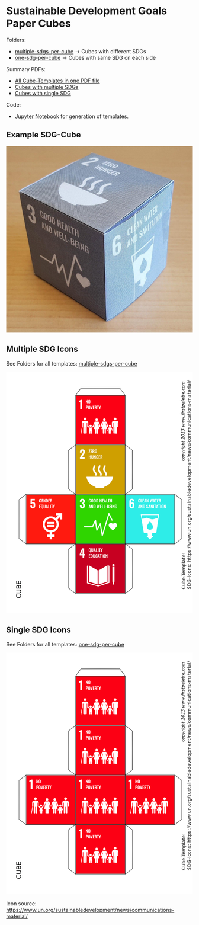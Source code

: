 # Sustainable Development Goals Paper Cubes

Folders:
* [multiple-sdgs-per-cube](multiple-sdgs-per-cube) -> Cubes with different SDGs
* [one-sdg-per-cube](one-sdg-per-cube) -> Cubes with same SDG on each side

Summary PDFs:
* [All Cube-Templates in one PDF file](summary-pdfs/all-sdg-cubes-combined.pdf)
* [Cubes with multiple SDGs](summary-pdfs/multiple-sdgs-per-cube-combined.pdf)
* [Cubes with single SDG](summary-pdfs/single-sdg-per-cube-combined.pdf)

Code:
* [Jupyter Notebook](Generate-Cube-Templates.ipynb) for generation of templates.

## Example SDG-Cube
![Example SDG-Cube](example-sdg-cube.jpg "Example SDG-Cube")


## Multiple SDG Icons

See Folders for all templates: [multiple-sdgs-per-cube](multiple-sdgs-per-cube)

![Multiple SDG icons per cube](multiple-sdgs-per-cube/1.png "Multiple SDGs per Cube")

## Single SDG Icons

See Folders for all templates: [one-sdg-per-cube](one-sdg-per-cube)

![Single SDG icon per cube](one-sdg-per-cube/1.png "Single SDG per Cube")


Icon source: https://www.un.org/sustainabledevelopment/news/communications-material/

